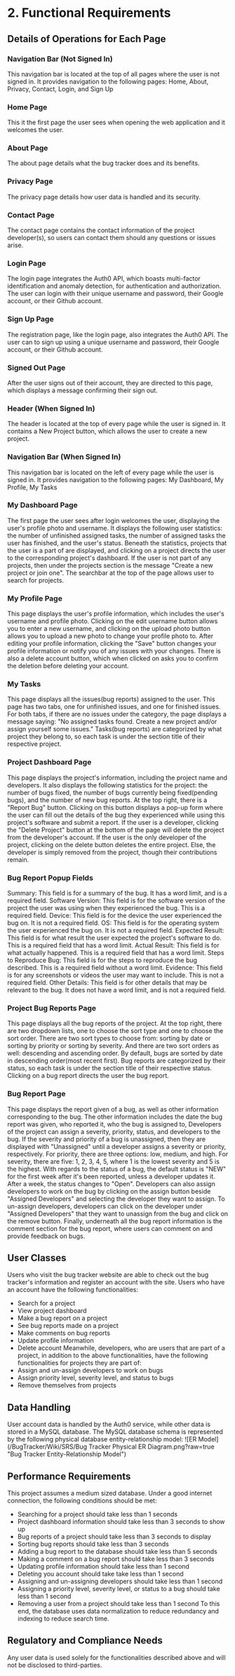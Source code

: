 ﻿# 2. Functional Requirements

## Details of Operations for Each Page

### Navigation Bar (Not Signed In)
This navigation bar is located at the top of all pages where the user is not signed in.
It provides navigation to the following pages: Home, About, Privacy, Contact, Login, and Sign Up

### Home Page
This it the first page the user sees when opening the web application and it welcomes the user.

### About Page
The about page details what the bug tracker does and its benefits.

### Privacy Page
The privacy page details how user data is handled and its security.

### Contact Page
The contact page contains the contact information of the project developer(s), so users can contact them should any questions or issues arise.

### Login Page
The login page integrates the Auth0 API, which boasts multi-factor identification and anomaly detection, for authentication and authorization.
The user can login with their unique username and password, their Google account, or their Github account.

### Sign Up Page
The registration page, like the login page, also integrates the Auth0 API.
The user can to sign up using a unique username and password, their Google account, or their Github account.

### Signed Out Page
After the user signs out of their account, they are directed to this page, which displays a message confirming their sign out.

### Header (When Signed In)
The header is located at the top of every page while the user is signed in.
It contains a New Project button, which allows the user to create a new project.

### Navigation Bar (When Signed In)
This navigation bar is located on the left of every page while the user is signed in.
It provides navigation to the following pages: My Dashboard, My Profile, My Tasks

### My Dashboard Page
The first page the user sees after login welcomes the user, displaying the user's profile photo and username.
It displays the following user statistics: the number of unfinished assigned tasks, the number of assigned tasks the user has finished, and the user's status.
Beneath the statistics, projects that the user is a part of are displayed, and clicking on a project directs the user to the corresponding project's dashboard.
If the user is not part of any projects, then under the projects section is the message "Create a new project or join one".
The searchbar at the top of the page allows user to search for projects.

### My Profile Page
This page displays the user's profile information, which includes the user's username and profile photo.
Clicking on the edit username button allows you to enter a new username, and clicking on the upload photo button allows you to upload a new photo to change your profile photo to.
After editing your profile information, clicking the "Save" button changes your profile information or notify you of any issues with your changes.
There is also a delete account button, which when clicked on asks you to confirm the deletion before deleting your account.

### My Tasks
This page displays all the issues(bug reports) assigned to the user.
This page has two tabs, one for unfinished issues, and one for finished issues.
For both tabs, if there are no issues under the category, the page displays a message saying: "No assigned tasks found. Create a new project and/or assign yourself some issues."
Tasks(bug reports) are categorized by what project they belong to, so each task is under the section title of their respective project.

### Project Dashboard Page
This page displays the project's information, including the project name and developers.
It also displays the following statistics for the project: the number of bugs fixed, the number of bugs currently being fixed(pending bugs), and the number of new bug reports.
At the top right, there is a "Report Bug" button.
Clicking on this button displays a pop-up form where the user can fill out the details of the bug they experienced while using this project's software and submit a report.
If the user is a developer, clicking the "Delete Project" button at the bottom of the page will delete the project from the developer's account.
If the user is the only developer of the project, clicking on the delete button deletes the entire project.
Else, the developer is simply removed from the project, though their contributions remain.

### Bug Report Popup Fields
Summary: This field is for a summary of the bug. It has a word limit, and is a required field.
Software Version: This field is for the software version of the project the user was using when they experienced the bug. This is a required field.
Device: This field is for the device the user experienced the bug on. It is not a required field.
OS: This field is for the operating system the user experienced the bug on. It is not a required field.
Expected Result: This field is for what result the user expected the project's software to do. This is a required field that has a word limit.
Actual Result: This field is for what actually happened. This is a required field that has a word limit.
Steps to Reproduce Bug: This field is for the steps to reproduce the bug described. This is a required field without a word limit.
Evidence: This field is for any screenshots or videos the user may want to include. This is not a required field.
Other Details: This field is for other details that may be relevant to the bug. It does not have a word limit, and is not a required field.

### Project Bug Reports Page
This page displays all the bug reports of the project.
At the top right, there are two dropdown lists, one to choose the sort type and one to choose the sort order.
There are two sort types to choose from: sorting by date or sorting by priority or sorting by severity.
And there are two sort orders as well: descending and ascending order.
By default, bugs are sorted by date in descending order(most recent first).
Bug reports are categorized by their status, so each task is under the section title of their respective status.
Clicking on a bug report directs the user the bug report.

### Bug Report Page
This page displays the report given of a bug, as well as other information corresponding to the bug.
The other information includes the date the bug report was given, who reported it, who the bug is assigned to, 
Developers of the project can assign a severity, priority, status, and developers to the bug.
If the severity and priority of a bug is unassigned, then they are displayed with "Unassigned" until a developer assigns a severity or priority, respectively.
For priority, there are three options: low, medium, and high.
For severity, there are five: 1, 2, 3, 4, 5, where 1 is the lowest severity and 5 is the highest.
With regards to the status of a bug, the default status is "NEW" for the first week after it's been reported, unless a developer updates it.
After a week, the status changes to "Open".
Developers can also assign developers to work on the bug by clicking on the assign button beside "Assigned Developers" and selecting the developer they want to assign.
To un-assign developers, developers can click on the developer under "Assigned Developers" that they want to unassign from the bug and click on the remove button.
Finally, underneath all the bug report information is the comment section for the bug report, where users can comment on and provide feedback on bugs.

## User Classes
Users who visit the bug tracker website are able to check out the bug tracker's information and register an account with the site.
Users who have an account have the following functionalities:
- Search for a project
- View project dashboard
- Make a bug report on a project
- See bug reports made on a project
- Make comments on bug reports
- Update profile information
- Delete account
Meanwhile, developers, who are users that are part of a project, in addition to the above functionalities, have the following functionalities for projects they are part of:
- Assign and un-assign developers to work on bugs
- Assign priority level, severity level, and status to bugs
- Remove themselves from projects

## Data Handling
User account data is handled by the Auth0 service, while other data is stored in a MySQL database. The MySQL database schema is represented by the following physical database entity-relationship model:
![ER Model](/BugTracker/Wiki/SRS/Bug Tracker Physical ER Diagram.png?raw=true "Bug Tracker Entity-Relationship Model")

## Performance Requirements
This project assumes a medium sized database.
Under a good internet connection, the following conditions should be met:
- Searching for a project should take less than 1 seconds
- Project dashboard information should take less than 3 seconds to show up
- Bug reports of a project should take less than 3 seconds to display
- Sorting bug reports should take less than 3 seconds
- Adding a bug report to the database should take less than 5 seconds
- Making a comment on a bug report should take less than 3 seconds
- Updating profile information should take less than 1 second
- Deleting you account should take take less than 1 second
- Assigning and un-assigning developers should take less than 1 second
- Assigning a priority level, severity level, or status to a bug should take less than 1 second
- Removing a user from a project should take less than 1 second
To this end, the database uses data normalization to reduce redundancy and indexing to reduce search time.

## Regulatory and Compliance Needs
Any user data is used solely for the functionalities described above and will not be disclosed to third-parties.